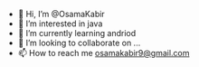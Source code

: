 - 👋 Hi, I’m @OsamaKabir
- 👀 I’m interested in java
- 🌱 I’m currently learning andriod
- 💞️ I’m looking to collaborate on ...
- 📫 How to reach me osamakabir9@gmail.com

<!---
OsamaKabir/OsamaKabir is a ✨ special ✨ repository because its `README.md` (this file) appears on your GitHub profile.
You can click the Preview link to take a look at your changes.
--->
